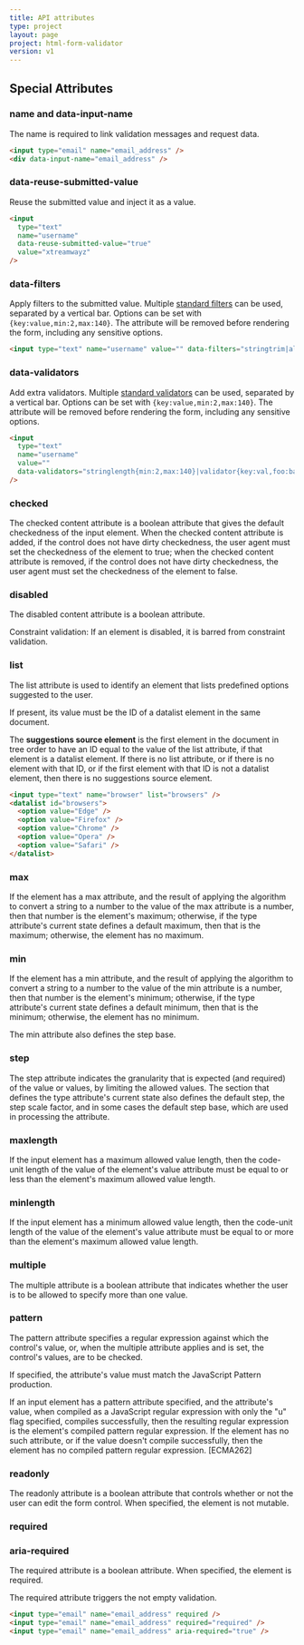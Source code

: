 ```yaml
---
title: API attributes
type: project
layout: page
project: html-form-validator
version: v1
---
```


## Special Attributes

### name and data-input-name

The name is required to link validation messages and request data.

```html
<input type="email" name="email_address" />
<div data-input-name="email_address" />
```

### data-reuse-submitted-value

Reuse the submitted value and inject it as a value.

```html
<input
  type="text"
  name="username"
  data-reuse-submitted-value="true"
  value="xtreamwayz"
/>
```

### data-filters

Apply filters to the submitted value. Multiple
[standard filters](http://framework.laminas.com/manual/current/en/modules/laminas.filter.set.html)
can be used, separated by a vertical bar. Options can be set with `{key:value,min:2,max:140}`.
The attribute will be removed before rendering the form, including any sensitive options.

```html
<input type="text" name="username" value="" data-filters="stringtrim|alpha" />
```

### data-validators

Add extra validators. Multiple
[standard validators](http://framework.laminas.com/manual/current/en/modules/laminas.validator.set.html)
can be used, separated by a vertical bar. Options can be set with `{key:value,min:2,max:140}`.
The attribute will be removed before rendering the form, including any sensitive options.

```html
<input
  type="text"
  name="username"
  value=""
  data-validators="stringlength{min:2,max:140}|validator{key:val,foo:bar}|notempty"
/>
```

### checked

The checked content attribute is a boolean attribute that gives the default checkedness of the input element. When the
checked content attribute is added, if the control does not have dirty checkedness, the user agent must set the
checkedness of the element to true; when the checked content attribute is removed, if the control does not have dirty
checkedness, the user agent must set the checkedness of the element to false.

### disabled

The disabled content attribute is a boolean attribute.

Constraint validation: If an element is disabled, it is barred from constraint validation.

### list

The list attribute is used to identify an element that lists predefined options suggested to the user.

If present, its value must be the ID of a datalist element in the same document.

The **suggestions source element** is the first element in the document in tree order to have an ID equal to the value
of the list attribute, if that element is a datalist element. If there is no list attribute, or if there is no element
with that ID, or if the first element with that ID is not a datalist element, then there is no suggestions source
element.

```html
<input type="text" name="browser" list="browsers" />
<datalist id="browsers">
  <option value="Edge" />
  <option value="Firefox" />
  <option value="Chrome" />
  <option value="Opera" />
  <option value="Safari" />
</datalist>
```

### max

If the element has a max attribute, and the result of applying the algorithm to convert a string to a number to the
value of the max attribute is a number, then that number is the element's maximum; otherwise, if the type attribute's
current state defines a default maximum, then that is the maximum; otherwise, the element has no maximum.

### min

If the element has a min attribute, and the result of applying the algorithm to convert a string to a number to the
value of the min attribute is a number, then that number is the element's minimum; otherwise, if the type attribute's
current state defines a default minimum, then that is the minimum; otherwise, the element has no minimum.

The min attribute also defines the step base.

### step

The step attribute indicates the granularity that is expected (and required) of the value or values, by limiting the
allowed values. The section that defines the type attribute's current state also defines the default step, the step
scale factor, and in some cases the default step base, which are used in processing the attribute.

### maxlength

If the input element has a maximum allowed value length, then the code-unit length of the value of the element's
value attribute must be equal to or less than the element's maximum allowed value length.

### minlength

If the input element has a minimum allowed value length, then the code-unit length of the value of the element's
value attribute must be equal to or more than the element's maximum allowed value length.

### multiple

The multiple attribute is a boolean attribute that indicates whether the user is to be allowed to specify more than one
value.

### pattern

The pattern attribute specifies a regular expression against which the control's value, or, when the multiple attribute
applies and is set, the control's values, are to be checked.

If specified, the attribute's value must match the JavaScript Pattern production.

If an input element has a pattern attribute specified, and the attribute's value, when compiled as a JavaScript regular
expression with only the "u" flag specified, compiles successfully, then the resulting regular expression is the
element's compiled pattern regular expression. If the element has no such attribute, or if the value doesn't compile
successfully, then the element has no compiled pattern regular expression. [ECMA262]

### readonly

The readonly attribute is a boolean attribute that controls whether or not the user can edit the form control. When
specified, the element is not mutable.

### required

### aria-required

The required attribute is a boolean attribute. When specified, the element is required.

The required attribute triggers the not empty validation.

```html
<input type="email" name="email_address" required />
<input type="email" name="email_address" required="required" />
<input type="email" name="email_address" aria-required="true" />
```

